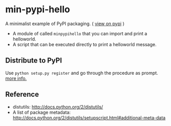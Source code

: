 # min-pypi-hello

A minimalist example of PyPI packaging.
( [view on pypi](https://pypi.python.org/pypi?name=minpypihello&version=1.0&:action=display) )

   * A module of called `minpypihello` that you can import and print a helloworld.
   * A script that can be executed directly to print a helloworld message.

## Distribute to PyPI

Use `python setup.py register` and go through the procedure as prompt. 
[more info.](http://docs.python.org/2/distutils/packageindex.html)

## Reference

   * distutils: 
   <http://docs.python.org/2/distutils/>
   * A list of package metadata: 
   <http://docs.python.org/2/distutils/setupscript.html#additional-meta-data>
